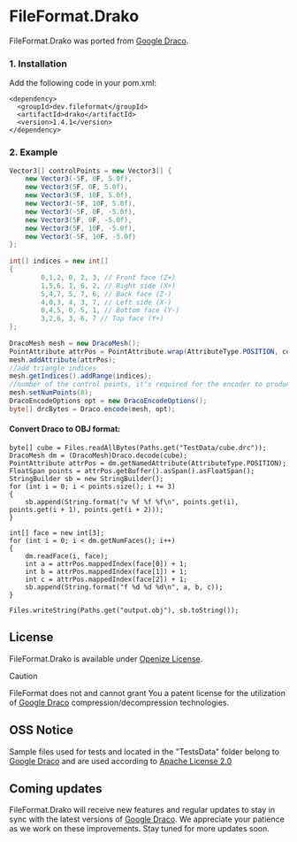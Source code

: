 # FileFormat.Drako


FileFormat.Drako was ported from [Google Draco](https://github.com/google/draco).


### 1. Installation

Add the following code in your pom.xml:
```
<dependency>
  <groupId>dev.fileformat</groupId>
  <artifactId>drako</artifactId>
  <version>1.4.1</version>
</dependency>
```


### 2. Example

```csharp
Vector3[] controlPoints = new Vector3[] {
    new Vector3(-5F, 0F, 5.0f),
    new Vector3(5F, 0F, 5.0f),
    new Vector3(5F, 10F, 5.0f),
    new Vector3(-5F, 10F, 5.0f),
    new Vector3(-5F, 0F, -5.0f),
    new Vector3(5F, 0F, -5.0f),
    new Vector3(5F, 10F, -5.0f),
    new Vector3(-5F, 10F, -5.0f)
};
        
int[] indices = new int[]
{
        0,1,2, 0, 2, 3, // Front face (Z+)
        1,5,6, 1, 6, 2, // Right side (X+)
        5,4,7, 5, 7, 6, // Back face (Z-)
        4,0,3, 4, 3, 7, // Left side (X-)
        0,4,5, 0, 5, 1, // Bottom face (Y-)
        3,2,6, 3, 6, 7 // Top face (Y+)
};
        
DracoMesh mesh = new DracoMesh();
PointAttribute attrPos = PointAttribute.wrap(AttributeType.POSITION, controlPoints);
mesh.addAttribute(attrPos);
//add triangle indices
mesh.getIndices().addRange(indices);
//number of the control points, it's required for the encoder to produce correct result.
mesh.setNumPoints(8);
DracoEncodeOptions opt = new DracoEncodeOptions();
byte[] drcBytes = Draco.encode(mesh, opt);
```

#### Convert Draco to OBJ format:
```
byte[] cube = Files.readAllBytes(Paths.get("TestData/cube.drc"));
DracoMesh dm = (DracoMesh)Draco.decode(cube);
PointAttribute attrPos = dm.getNamedAttribute(AttributeType.POSITION);
FloatSpan points = attrPos.getBuffer().asSpan().asFloatSpan();
StringBuilder sb = new StringBuilder();
for (int i = 0; i < points.size(); i += 3)
{
    sb.append(String.format("v %f %f %f\n", points.get(i), points.get(i + 1), points.get(i + 2)));
}

int[] face = new int[3];
for (int i = 0; i < dm.getNumFaces(); i++)
{
    dm.readFace(i, face);
    int a = attrPos.mappedIndex(face[0]) + 1;
    int b = attrPos.mappedIndex(face[1]) + 1;
    int c = attrPos.mappedIndex(face[2]) + 1;
    sb.append(String.format("f %d %d %d\n", a, b, c));
}

Files.writeString(Paths.get("output.obj"), sb.toString());
```


## License
FileFormat.Drako is available under [Openize License](LICENSE).
> [!CAUTION]
> FileFormat does not and cannot grant You a patent license for the utilization of [Google Draco](https://github.com/google/draco) compression/decompression technologies.

## OSS Notice
Sample files used for tests and located in the "TestsData" folder belong to [Google Draco](https://github.com/google/draco) and are used according to [Apache License 2.0](https://github.com/google/draco/blob/main/LICENSE)


## Coming updates
FileFormat.Drako will receive new features and regular updates to stay in sync with the latest versions of [Google Draco](https://github.com/google/draco). We appreciate your patience as we work on these improvements. Stay tuned for more updates soon.

